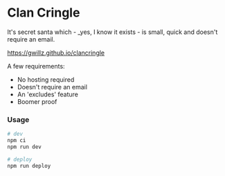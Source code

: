 
# Clan Cringle

It's secret santa which - _yes, I know it exists - is small, quick and doesn't require an email.

https://gwillz.github.io/clancringle


A few requirements:

- No hosting required
- Doesn't require an email
- An 'excludes' feature
- Boomer proof



### Usage

```sh
# dev
npm ci
npm run dev

# deploy
npm run deploy
```

